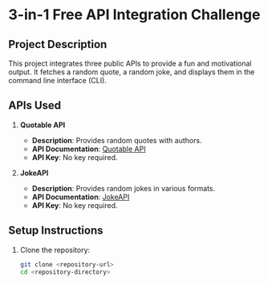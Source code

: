 # 3-in-1 Free API Integration Challenge

## Project Description
This project integrates three public APIs to provide a fun and motivational output. It fetches a random quote, a random joke, and displays them in the command line interface (CLI). 

## APIs Used
1. **Quotable API**
   - **Description**: Provides random quotes with authors.
   - **API Documentation**: [Quotable API](https://github.com/lukePeavey/quotable)
   - **API Key**: No key required.

2. **JokeAPI**
   - **Description**: Provides random jokes in various formats.
   - **API Documentation**: [JokeAPI](https://jokeapi.dev/)
   - **API Key**: No key required.

## Setup Instructions
1. Clone the repository:
   ```bash
   git clone <repository-url>
   cd <repository-directory>
